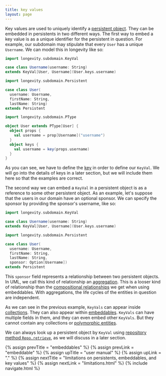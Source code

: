 ```yaml
---
title: key values
layout: page
---
```


Key values are used to uniquely identify a [persistent
object](persistent). They can be embedded in persistents in two
different ways. The first way to embed a key value is as a unique
identifier for the persistent in question. For example, our subdomain
may stipulate that every `User` has a unique `Username`. We can model
this in longevity like so:

```scala
import longevity.subdomain.KeyVal

case class Username(username: String)
extends KeyVal[User, Username](User.keys.username)

import longevity.subdomain.Persistent

case class User(
  username: Username,
  firstName: String,
  lastName: String)
extends Persistent

import longevity.subdomain.PType

object User extends PType[User] {
  object props {
    val username = prop[Username]("username")
  }
  object keys {
    val username = key(props.username)
  }
}
```

As you can see, we have to define the [key](ptype/keys.html) in order
to define our `KeyVal`. We will go into the details of keys in a later
section, but we will include them here so that the examples are
correct.

The second way we can embed a `KeyVal` in a persistent object is as a
reference to some other persistent object. As an example, let's
suppose that the users in our domain have an optional sponsor. We can
specify the sponsor by providing the sponsor's username, like so:

```scala
import longevity.subdomain.KeyVal

case class Username(username: String)
extends KeyVal[User, Username](User.keys.username)

import longevity.subdomain.Persistent

case class User(
  username: Username,
  firstName: String,
  lastName: String,
  sponsor: Option[Username])
extends Persistent
```

This `sponsor` field represents a relationship between two persistent
objects. In UML, we call this kind of relationship an
[aggregation](http://aviadezra.blogspot.com/2009/05/uml-association-aggregation-composition.html). This
is a looser kind of relationship than the [compositional
relationships](embeddable/entities.html) we get when using
embeddables. With aggregations, the life cycles of the entities in
question are independent.

As we can see in the previous example, `KeyVals` can appear inside
[collections](collections.html). They can also appear within
[embeddables](embeddable). `KeyVals` can have multiple fields in
them, and they can even embed other `KeyVals`. But they cannot contain
any collections or [polymorphic entities](poly).

We can always look up a persistent object by `KeyVal` using
[repository method `Repo.retrieve`](repo/retrieve.html), as we
will discuss in a later section.

{% assign prevTitle = "embeddables" %}
{% assign prevLink = "embeddable" %}
{% assign upTitle = "user manual" %}
{% assign upLink = "." %}
{% assign nextTitle = "limitations on persistents, embeddables, and key values" %}
{% assign nextLink = "limitations.html" %}
{% include navigate.html %}
